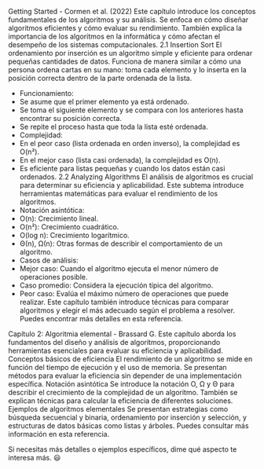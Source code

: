 Getting Started - Cormen et al. (2022)
Este capítulo introduce los conceptos fundamentales de los algoritmos y su análisis. Se enfoca en cómo diseñar algoritmos eficientes y cómo evaluar su rendimiento. También explica la importancia de los algoritmos en la informática y cómo afectan el desempeño de los sistemas computacionales.
2.1 Insertion Sort
El ordenamiento por inserción es un algoritmo simple y eficiente para ordenar pequeñas cantidades de datos. Funciona de manera similar a cómo una persona ordena cartas en su mano: toma cada elemento y lo inserta en la posición correcta dentro de la parte ordenada de la lista.
- Funcionamiento:
- Se asume que el primer elemento ya está ordenado.
- Se toma el siguiente elemento y se compara con los anteriores hasta encontrar su posición correcta.
- Se repite el proceso hasta que toda la lista esté ordenada.
- Complejidad:
- En el peor caso (lista ordenada en orden inverso), la complejidad es O(n²).
- En el mejor caso (lista casi ordenada), la complejidad es O(n).
- Es eficiente para listas pequeñas y cuando los datos están casi ordenados.
2.2 Analyzing Algorithms
El análisis de algoritmos es crucial para determinar su eficiencia y aplicabilidad. Este subtema introduce herramientas matemáticas para evaluar el rendimiento de los algoritmos.
- Notación asintótica:
- O(n): Crecimiento lineal.
- O(n²): Crecimiento cuadrático.
- O(log n): Crecimiento logarítmico.
- Θ(n), Ω(n): Otras formas de describir el comportamiento de un algoritmo.
- Casos de análisis:
- Mejor caso: Cuando el algoritmo ejecuta el menor número de operaciones posible.
- Caso promedio: Considera la ejecución típica del algoritmo.
- Peor caso: Evalúa el máximo número de operaciones que puede realizar.
Este capítulo también introduce técnicas para comparar algoritmos y elegir el más adecuado según el problema a resolver. Puedes encontrar más detalles en esta referencia.

Capítulo 2: Algoritmia elemental - Brassard G.
Este capítulo aborda los fundamentos del diseño y análisis de algoritmos, proporcionando herramientas esenciales para evaluar su eficiencia y aplicabilidad.
Conceptos básicos de eficiencia
El rendimiento de un algoritmo se mide en función del tiempo de ejecución y el uso de memoria. Se presentan métodos para evaluar la eficiencia sin depender de una implementación específica.
Notación asintótica
Se introduce la notación O, Ω y Θ para describir el crecimiento de la complejidad de un algoritmo. También se explican técnicas para calcular la eficiencia de diferentes soluciones.
Ejemplos de algoritmos elementales
Se presentan estrategias como búsqueda secuencial y binaria, ordenamiento por inserción y selección, y estructuras de datos básicas como listas y árboles.
Puedes consultar más información en esta referencia.

Si necesitas más detalles o ejemplos específicos, dime qué aspecto te interesa más. 😃

